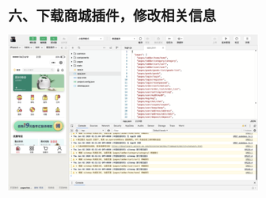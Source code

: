 # 六、下载商城插件，修改相关信息
![下载商城插件，修改相关信息](https://github.com/Luojiachunaaa/frontend/blob/master/images/%E7%AC%AC%E4%BA%8C%E9%A2%98:%E5%85%AD.png)
